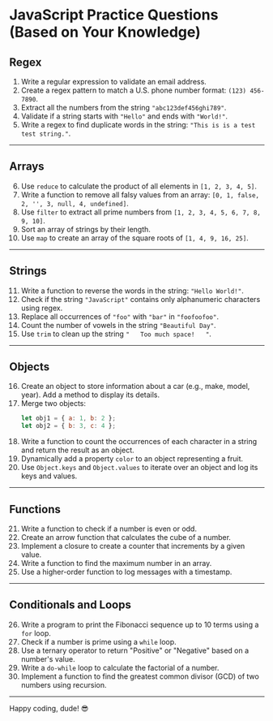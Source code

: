 # **JavaScript Practice Questions (Based on Your Knowledge)**

## **Regex**

1. Write a regular expression to validate an email address.
2. Create a regex pattern to match a U.S. phone number format: `(123) 456-7890`.
3. Extract all the numbers from the string `"abc123def456ghi789"`.
4. Validate if a string starts with `"Hello"` and ends with `"World!"`.
5. Write a regex to find duplicate words in the string: `"This is is a test test string."`.

---

## **Arrays**

6. Use `reduce` to calculate the product of all elements in `[1, 2, 3, 4, 5]`.
7. Write a function to remove all falsy values from an array: `[0, 1, false, 2, '', 3, null, 4, undefined]`.
8. Use `filter` to extract all prime numbers from `[1, 2, 3, 4, 5, 6, 7, 8, 9, 10]`.
9. Sort an array of strings by their length.
10. Use `map` to create an array of the square roots of `[1, 4, 9, 16, 25]`.

---

## **Strings**

11. Write a function to reverse the words in the string: `"Hello World!"`.
12. Check if the string `"JavaScript"` contains only alphanumeric characters using regex.
13. Replace all occurrences of `"foo"` with `"bar"` in `"foofoofoo"`.
14. Count the number of vowels in the string `"Beautiful Day"`.
15. Use `trim` to clean up the string `"   Too much space!   "`.

---

## **Objects**

16. Create an object to store information about a car (e.g., make, model, year). Add a method to display its details.
17. Merge two objects:
    ```javascript
    let obj1 = { a: 1, b: 2 };
    let obj2 = { b: 3, c: 4 };
    ```
18. Write a function to count the occurrences of each character in a string and return the result as an object.
19. Dynamically add a property `color` to an object representing a fruit.
20. Use `Object.keys` and `Object.values` to iterate over an object and log its keys and values.

---

## **Functions**

21. Write a function to check if a number is even or odd.
22. Create an arrow function that calculates the cube of a number.
23. Implement a closure to create a counter that increments by a given value.
24. Write a function to find the maximum number in an array.
25. Use a higher-order function to log messages with a timestamp.

---

## **Conditionals and Loops**

26. Write a program to print the Fibonacci sequence up to 10 terms using a `for` loop.
27. Check if a number is prime using a `while` loop.
28. Use a ternary operator to return "Positive" or "Negative" based on a number's value.
29. Write a `do-while` loop to calculate the factorial of a number.
30. Implement a function to find the greatest common divisor (GCD) of two numbers using recursion.

---

Happy coding, dude! 😎
